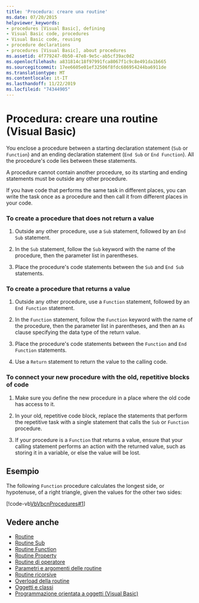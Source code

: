 ```yaml
---
title: 'Procedura: creare una routine'
ms.date: 07/20/2015
helpviewer_keywords:
- procedures [Visual Basic], defining
- Visual Basic code, procedures
- Visual Basic code, reusing
- procedure declarations
- procedures [Visual Basic], about procedures
ms.assetid: 4f779247-0b50-47e8-9e5c-ab5cf39ac0d2
ms.openlocfilehash: a831814c18f97991fca8067f1c9c8e491da1b665
ms.sourcegitcommit: 17ee6605e01ef32506f8fdc686954244ba6911de
ms.translationtype: MT
ms.contentlocale: it-IT
ms.lasthandoff: 11/22/2019
ms.locfileid: "74344905"
---
```

# <a name="how-to-create-a-procedure-visual-basic"></a>Procedura: creare una routine (Visual Basic)

You enclose a procedure between a starting declaration statement (`Sub` or `Function`) and an ending declaration statement (`End Sub` or `End Function`). All the procedure's code lies between these statements.

 A procedure cannot contain another procedure, so its starting and ending statements must be outside any other procedure.

 If you have code that performs the same task in different places, you can write the task once as a procedure and then call it from different places in your code.

### <a name="to-create-a-procedure-that-does-not-return-a-value"></a>To create a procedure that does not return a value

1. Outside any other procedure, use a `Sub` statement, followed by an `End Sub` statement.

2. In the `Sub` statement, follow the `Sub` keyword with the name of the procedure, then the parameter list in parentheses.

3. Place the procedure's code statements between the `Sub` and `End Sub` statements.

### <a name="to-create-a-procedure-that-returns-a-value"></a>To create a procedure that returns a value

1. Outside any other procedure, use a `Function` statement, followed by an `End Function` statement.

2. In the `Function` statement, follow the `Function` keyword with the name of the procedure, then the parameter list in parentheses, and then an `As` clause specifying the data type of the return value.

3. Place the procedure's code statements between the `Function` and `End Function` statements.

4. Use a `Return` statement to return the value to the calling code.

### <a name="to-connect-your-new-procedure-with-the-old-repetitive-blocks-of-code"></a>To connect your new procedure with the old, repetitive blocks of code

1. Make sure you define the new procedure in a place where the old code has access to it.

2. In your old, repetitive code block, replace the statements that perform the repetitive task with a single statement that calls the `Sub` or `Function` procedure.

3. If your procedure is a `Function` that returns a value, ensure that your calling statement performs an action with the returned value, such as storing it in a variable, or else the value will be lost.

## <a name="example"></a>Esempio

 The following `Function` procedure calculates the longest side, or hypotenuse, of a right triangle, given the values for the other two sides:

 [!code-vb[VbVbcnProcedures#1](~/samples/snippets/visualbasic/VS_Snippets_VBCSharp/VbVbcnProcedures/VB/Class1.vb#1)]

## <a name="see-also"></a>Vedere anche

- [Routine](index.md)
- [Routine Sub](sub-procedures.md)
- [Routine Function](function-procedures.md)
- [Routine Property](property-procedures.md)
- [Routine di operatore](operator-procedures.md)
- [Parametri e argomenti delle routine](procedure-parameters-and-arguments.md)
- [Routine ricorsive](recursive-procedures.md)
- [Overload della routine](procedure-overloading.md)
- [Oggetti e classi](../objects-and-classes/index.md)
- [Programmazione orientata a oggetti (Visual Basic)](../../concepts/object-oriented-programming.md)
